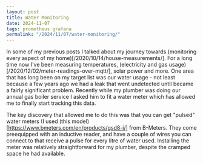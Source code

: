 ```yaml
---
layout: post
title: Water Monitoring
date: 2024-11-07
tags: prometheus grafana
permalink: "/2024/11/07/water-monitoring/"
---
```

In some of my previous posts I talked about my journey towards (monitoring every aspect of my home)[/2020/10/14/house-measurements/].
For a long time now I've been measuring temperatures, (electricity and gas usage)[/2020/12/02/meter-readings-over-mqtt/], solar power
and more. One area that has long been on my target list was our water usage - not least because a few years ago we had a leak that
went undetected until became a fairly significant problem. Recently while my plumber was doing our annual gas boiler service I asked
him to fit a water meter which has allowed me to finally start tracking this data.

The key discovery that allowed me to do this was that you can get "pulsed" water meters (I used (this model)[https://www.bmeters.com/en/products/gsd8-i/]
from B-Meters. They come preequipped with an inductive reader, and have a couple of wires you can connect to that receive a pulse for
every litre of water used. Installing the meter was relatively straightforward for my plumber, despite the cramped space he had available.


